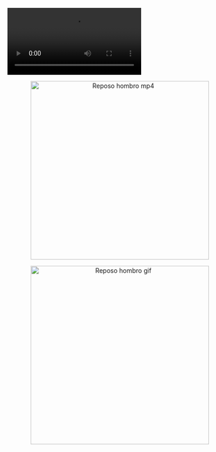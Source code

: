 ![Reposo 1](Otros/Reposo_hombro.mp4)

<p align="center">
  <img src="./Otros/Reposo_hombro.mp4" alt="Reposo hombro mp4" width="400"/>
</p>


<p align="center">
  <img src="./Otros/Reposo_hombro.gif" alt="Reposo hombro gif" width="400"/>
</p>
